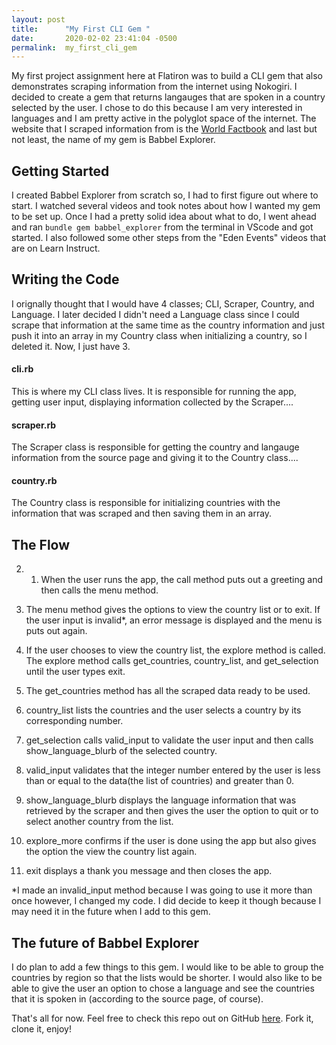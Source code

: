 ```yaml
---
layout: post
title:      "My First CLI Gem "
date:       2020-02-02 23:41:04 -0500
permalink:  my_first_cli_gem
---
```



My first project assignment here at Flatiron was to build a CLI gem that also demonstrates scraping information from the internet using Nokogiri. I decided to create a gem that returns langauges that are spoken in a country selected by the user. I chose to do this because I am very interested in languages and I am pretty active in the polyglot space of the internet. The website that I scraped information from is the [World Factbook](https://www.cia.gov/library/publications/the-world-factbook/) and last but not least, the name of my gem is Babbel Explorer.

## Getting Started

I created Babbel Explorer from scratch so, I had to first figure out where to start. I watched several videos and took notes about how I wanted my gem to be set up. Once I had a pretty solid idea about what to do, I went ahead and ran `bundle gem babbel_explorer` from the terminal in VScode and got started. I also followed some other steps from the "Eden Events" videos that are on Learn Instruct. 

## Writing the Code

I orignally thought that I would have 4 classes; CLI, Scraper, Country, and Language. I later decided I didn't need a Language class since I could scrape that information at the same time as the country information and just push it into an array in my Country class when initializing a country, so I deleted it. Now, I just have 3.

#### cli.rb
This is where my CLI class lives. It is responsible for running the app, getting user input, displaying information collected by the Scraper....

#### scraper.rb
The Scraper class is responsible for getting the country and langauge information from the source page and giving it to the Country class....

#### country.rb
The Country class is responsible for initializing countries with the information that was scraped and then saving them in an array.


## The Flow

2. 1. When the user runs the app, the call method puts out a greeting and then calls the menu method.

2. The menu method gives the options to view the country list or to exit. If the user input is invalid*, an error message is displayed and the menu is puts out again. 

3. If the user chooses to view the country list, the explore method is called. The explore method calls get_countries, country_list, and get_selection until the user types exit.  

4. The get_countries method has all the scraped data ready to be used.

5. country_list lists the countries and the user selects a country by its corresponding number.

6.  get_selection calls valid_input to validate the user input and then calls show_language_blurb of the selected country.

7. valid_input validates that the integer number entered by the user is less than or equal to the data(the list of countries) and greater than 0.  

8. show_language_blurb displays the language information that was retrieved by the scraper and then gives the user the option to quit or to select another country from the list.

9. explore_more confirms if the user is done using the app but also gives the option the view the country list again.

10. exit displays a thank you message and then closes the app.


*I made an invalid_input method because I was going to use it more than once however, I changed my code. I did decide to keep it though because I may need it in the future when I add to this gem. 


## The future of Babbel Explorer
I do plan to add a few things to this gem. I would like to be able to group the countries by region so that the lists would be shorter. I would also like to be able to give the user an option to chose a language and see the countries that it is spoken in (according to the source page, of course).

That's all for now. Feel free to check this repo out on GitHub [here](https://github.com/abrolon87/babbel_explorer_cli_gem).  Fork it, clone it, enjoy!







